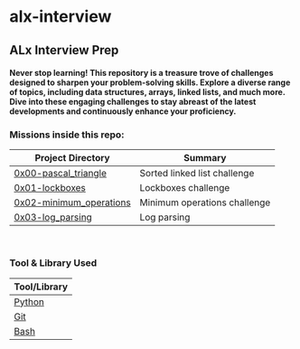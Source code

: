# alx-interview

## ALx Interview Prep

#### Never stop learning! This repository is a treasure trove of challenges designed to sharpen your problem-solving skills. Explore a diverse range of topics, including data structures, arrays, linked lists, and much more. Dive into these engaging challenges to stay abreast of the latest developments and continuously enhance your proficiency.


### Missions inside this repo:

| Project Directory| Summary |
| ------------------------------------|----| 
| [0x00-pascal_triangle](https://github.com/MA-Abahmane/alx-interview/tree/main/0x00-pascal_triangle)| Sorted linked list challenge | 
| [0x01-lockboxes](https://github.com/MA-Abahmane/alx-interview/tree/main/0x01-lockboxes)| Lockboxes challenge | 
| [0x02-minimum_operations](https://github.com/MA-Abahmane/alx-interview/tree/main/0x02-minimum_operations)| Minimum operations challenge | 
| [0x03-log_parsing](https://github.com/MA-Abahmane/alx-interview/tree/main/0x03-log_parsing)| Log parsing | 

<br>

### Tool & Library Used

| Tool/Library| 
| ------------------------------------| 
| [Python](https://www.python.org/)|
| [Git](https://git-scm.com/)| 
| [Bash](https://www.gnu.org/software/bash/)| 
